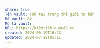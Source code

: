 ```yaml
---
share: true
Tên vault: Tồn tại trong thế giới tư bản
Mã vault: B2
Mô tả vault: 
URL: https://kiếmtiền.quảcầu.cc
created: 2024-06-19T10:23
updated: 2024-07-18T01:11
---
```


